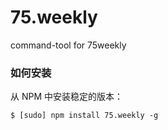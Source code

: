 75.weekly
=========

command-tool for 75weekly

### 如何安装

从 NPM 中安装稳定的版本：
````
$ [sudo] npm install 75.weekly -g
````


